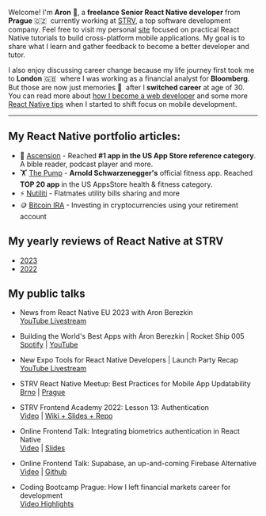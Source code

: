 Welcome! I'm **Aron** 👋, a **freelance Senior React Native developer** from **Prague**&nbsp;🇨🇿&nbsp; currently working at [STRV](https://strv.com), a top software development company. Feel free to visit my personal [site](https://aronberezkin.com) focused on practical React Native tutorials to build cross-platform mobile applications. My goal is to share what I learn and gather feedback to become a better developer and tutor.

I also enjoy discussing career change because my life journey first took me to **London**&nbsp;🇬🇧&nbsp; where I was working as a financial analyst for **Bloomberg**. But those are now just memories&nbsp;👋&nbsp; after I **switched career** at age of 30. You can read more about [how I become a web developer](https://aronberezkin.com/posts/how-i-left-a-financial-markets-career-for-web-development) and some more [React Native tips](https://aronberezkin.com/posts/what-i-learned-as-a-web-dev-on-my-first-react-native-project) when I started to shift focus on mobile development.

---

## My React Native portfolio articles:

- 🙏 [Ascension](https://aronberezkin.com/posts/portfolio-update-ascension) - Reached **#1 app in the US App Store reference category**. A bible reader, podcast player and more.
- 🏋️ [The Pump](https://aronberezkin.com/posts/portfolio-update-the-pump) - **Arnold Schwarzenegger's** official fitness app. Reached **TOP 20 app** in the US AppsStore health & fitness category.
- ⚡️ [Nutiliti](https://aronberezkin.com/posts/portfolio-update-nutiliti) - Flatmates utility bills sharing and more
- 🪙 [Bitcoin IRA](https://aronberezkin.com/posts/portfolio-update-bitcoin-ira) - Investing in cryptocurrencies using your retirement account

## My yearly reviews of React Native at STRV

- [2023](https://www.aronberezkin.com/posts/react-native-at-strv-in-2023)
- [2022](https://www.aronberezkin.com/posts/react-native-at-strv-in-2022)

## My public talks

- News from React Native EU 2023 with Aron Berezkin<br/>
  [YouTube Livestream](https://www.youtube.com/watch?v=nwC8rVWFpvU)

- Building the World's Best Apps with Áron Berezkin | Rocket Ship 005 <br/> [Spotify](https://open.spotify.com/episode/0XX6UVx2bGrgff7jKc75jq?si=09696ccd59d14585) | [YouTube](https://www.youtube.com/watch?v=_3bNhx_F1yA)

- New Expo Tools for React Native Developers | Launch Party Recap<br/> [YouTube Livestream](https://www.youtube.com/watch?v=LIRlZIUaBEg&t)

- STRV React Native Meetup: Best Practices for Mobile App Updatability <br/> [Brno](https://www.eventbrite.com/e/brno-react-native-meetup-tickets-529055237457?aff=ebdsoporgprofile) | [Prague](https://www.eventbrite.com/e/prague-react-native-meetup-tickets-529091897107?aff=ebdsoporgprofile)

- STRV Frontend Academy 2022: Lesson 13: Authentication <br/> [Video](https://drive.google.com/file/d/1ghrnwalQYxYLmW0zBLW0zl0pWUnOXxve/view) | [Wiki + Slides + Repo](https://github.com/strvcom/frontend-academy-2022/wiki/Lesson-13:-Authentication)

- Online Frontend Talk: Integrating biometrics authentication in React Native <br/> [Video](https://youtu.be/HOujkEr2Ta8) | [Slides](https://docs.google.com/presentation/d/1hNXlJwFd4nO3_An6OAqPvHDEPzGpbGATK6DzcHXhrOc/edit?usp=sharing)

- Online Frontend Talk: Supabase, an up-and-coming Firebase Alternative <br/> [Video](https://www.youtube.com/watch?v=1BOYWzbHpH0) | [Github](https://github.com/AronBe/supabase-talk)

- Coding Bootcamp Prague: How I left financial markets career for development <br/> [Video Highlights](https://youtu.be/51zh3cIot40?t=89)
